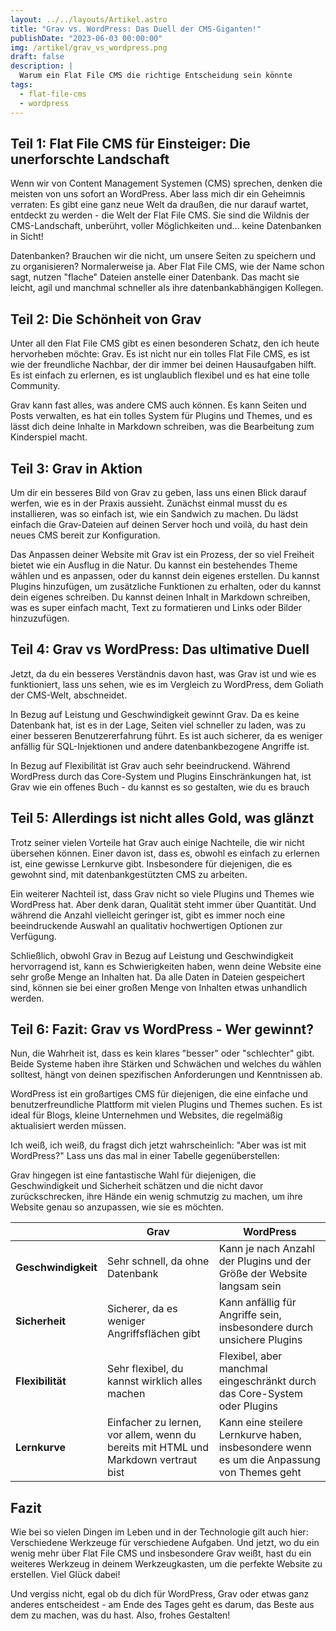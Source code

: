 ```yaml
---
layout: ../../layouts/Artikel.astro
title: "Grav vs. WordPress: Das Duell der CMS-Giganten!"
publishDate: "2023-06-03 00:00:00"
img: /artikel/grav_vs_wordpress.png
draft: false
description: |
  Warum ein Flat File CMS die richtige Entscheidung sein könnte
tags:
  - flat-file-cms
  - wordpress
---
```


## Teil 1: Flat File CMS für Einsteiger: Die unerforschte Landschaft

Wenn wir von Content Management Systemen (CMS) sprechen, denken die meisten von uns sofort an WordPress. Aber lass mich dir ein Geheimnis verraten: Es gibt eine ganz neue Welt da draußen, die nur darauf wartet, entdeckt zu werden - die Welt der Flat File CMS. Sie sind die Wildnis der CMS-Landschaft, unberührt, voller Möglichkeiten und... keine Datenbanken in Sicht! 

Datenbanken? Brauchen wir die nicht, um unsere Seiten zu speichern und zu organisieren? Normalerweise ja. Aber Flat File CMS, wie der Name schon sagt, nutzen "flache" Dateien anstelle einer Datenbank. Das macht sie leicht, agil und manchmal schneller als ihre datenbankabhängigen Kollegen.

## Teil 2: Die Schönheit von Grav

Unter all den Flat File CMS gibt es einen besonderen Schatz, den ich heute hervorheben möchte: Grav. Es ist nicht nur ein tolles Flat File CMS, es ist wie der freundliche Nachbar, der dir immer bei deinen Hausaufgaben hilft. Es ist einfach zu erlernen, es ist unglaublich flexibel und es hat eine tolle Community.

Grav kann fast alles, was andere CMS auch können. Es kann Seiten und Posts verwalten, es hat ein tolles System für Plugins und Themes, und es lässt dich deine Inhalte in Markdown schreiben, was die Bearbeitung zum Kinderspiel macht.

## Teil 3: Grav in Aktion

Um dir ein besseres Bild von Grav zu geben, lass uns einen Blick darauf werfen, wie es in der Praxis aussieht. Zunächst einmal musst du es installieren, was so einfach ist, wie ein Sandwich zu machen. Du lädst einfach die Grav-Dateien auf deinen Server hoch und voilà, du hast dein neues CMS bereit zur Konfiguration.

Das Anpassen deiner Website mit Grav ist ein Prozess, der so viel Freiheit bietet wie ein Ausflug in die Natur. Du kannst ein bestehendes Theme wählen und es anpassen, oder du kannst dein eigenes erstellen. Du kannst Plugins hinzufügen, um zusätzliche Funktionen zu erhalten, oder du kannst dein eigenes schreiben. Du kannst deinen Inhalt in Markdown schreiben, was es super einfach macht, Text zu formatieren und Links oder Bilder hinzuzufügen.

## Teil 4: Grav vs WordPress: Das ultimative Duell

Jetzt, da du ein besseres Verständnis davon hast, was Grav ist und wie es funktioniert, lass uns sehen, wie es im Vergleich zu WordPress, dem Goliath der CMS-Welt, abschneidet.

In Bezug auf Leistung und Geschwindigkeit gewinnt Grav. Da es keine Datenbank hat, ist es in der Lage, Seiten viel schneller zu laden, was zu einer besseren Benutzererfahrung führt. Es ist auch sicherer, da es weniger anfällig für SQL-Injektionen und andere datenbankbezogene Angriffe ist.

In Bezug auf Flexibilität ist Grav auch sehr beeindruckend. Während WordPress durch das Core-System und Plugins Einschränkungen hat, ist Grav wie ein offenes Buch - du kannst es so gestalten, wie du es brauch

## Teil 5: Allerdings ist nicht alles Gold, was glänzt

Trotz seiner vielen Vorteile hat Grav auch einige Nachteile, die wir nicht übersehen können. Einer davon ist, dass es, obwohl es einfach zu erlernen ist, eine gewisse Lernkurve gibt. Insbesondere für diejenigen, die es gewohnt sind, mit datenbankgestützten CMS zu arbeiten.

Ein weiterer Nachteil ist, dass Grav nicht so viele Plugins und Themes wie WordPress hat. Aber denk daran, Qualität steht immer über Quantität. Und während die Anzahl vielleicht geringer ist, gibt es immer noch eine beeindruckende Auswahl an qualitativ hochwertigen Optionen zur Verfügung.

Schließlich, obwohl Grav in Bezug auf Leistung und Geschwindigkeit hervorragend ist, kann es Schwierigkeiten haben, wenn deine Website eine sehr große Menge an Inhalten hat. Da alle Daten in Dateien gespeichert sind, können sie bei einer großen Menge von Inhalten etwas unhandlich werden.

## Teil 6: Fazit: Grav vs WordPress - Wer gewinnt?

Nun, die Wahrheit ist, dass es kein klares "besser" oder "schlechter" gibt. Beide Systeme haben ihre Stärken und Schwächen und welches du wählen solltest, hängt von deinen spezifischen Anforderungen und Kenntnissen ab.

WordPress ist ein großartiges CMS für diejenigen, die eine einfache und benutzerfreundliche Plattform mit vielen Plugins und Themes suchen. Es ist ideal für Blogs, kleine Unternehmen und Websites, die regelmäßig aktualisiert werden müssen.

Ich weiß, ich weiß, du fragst dich jetzt wahrscheinlich: "Aber was ist mit WordPress?" Lass uns das mal in einer Tabelle gegenüberstellen:

Grav hingegen ist eine fantastische Wahl für diejenigen, die Geschwindigkeit und Sicherheit schätzen und die nicht davor zurückschrecken, ihre Hände ein wenig schmutzig zu machen, um ihre Website genau so anzupassen, wie sie es möchten.


| | Grav | WordPress |
|---|---|---|
| **Geschwindigkeit** | Sehr schnell, da ohne Datenbank | Kann je nach Anzahl der Plugins und der Größe der Website langsam sein |
| **Sicherheit** | Sicherer, da es weniger Angriffsflächen gibt | Kann anfällig für Angriffe sein, insbesondere durch unsichere Plugins |
| **Flexibilität** | Sehr flexibel, du kannst wirklich alles machen | Flexibel, aber manchmal eingeschränkt durch das Core-System oder Plugins |
| **Lernkurve** | Einfacher zu lernen, vor allem, wenn du bereits mit HTML und Markdown vertraut bist | Kann eine steilere Lernkurve haben, insbesondere wenn es um die Anpassung von Themes geht |


## Fazit
Wie bei so vielen Dingen im Leben und in der Technologie gilt auch hier: Verschiedene Werkzeuge für verschiedene Aufgaben. Und jetzt, wo du ein wenig mehr über Flat File CMS und insbesondere Grav weißt, hast du ein weiteres Werkzeug in deinem Werkzeugkasten, um die perfekte Website zu erstellen. Viel Glück dabei!

Und vergiss nicht, egal ob du dich für WordPress, Grav oder etwas ganz anderes entscheidest - am Ende des Tages geht es darum, das Beste aus dem zu machen, was du hast. Also, frohes Gestalten!